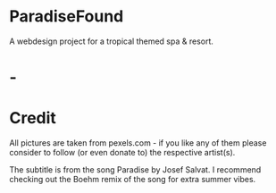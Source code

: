 # ParadiseFound
A webdesign project for a tropical themed spa &amp; resort. 

# -



# Credit

All pictures are taken from pexels.com - if you like any of them please consider to follow (or even donate to) the respective artist(s).

The subtitle is from the song Paradise by Josef Salvat. I recommend checking out the Boehm remix of the song for extra summer vibes.
